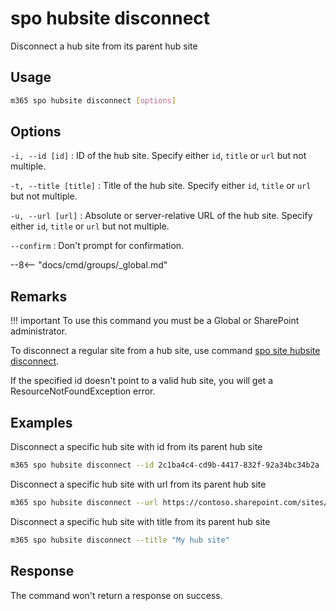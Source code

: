 # spo hubsite disconnect

Disconnect a hub site from its parent hub site

## Usage

```sh
m365 spo hubsite disconnect [options]
```

## Options

`-i, --id [id]`
: ID of the hub site. Specify either `id`, `title` or `url` but not multiple.

`-t, --title [title]`
: Title of the hub site. Specify either `id`, `title` or `url` but not multiple.

`-u, --url [url]`
: Absolute or server-relative URL of the hub site. Specify either `id`, `title` or `url` but not multiple.

`--confirm`
: Don't prompt for confirmation.

--8<-- "docs/cmd/groups/_global.md"

## Remarks

!!! important
    To use this command you must be a Global or SharePoint administrator.

To disconnect a regular site from a hub site, use command [spo site hubsite disconnect](../site/site-hubsite-disconnect.md).

If the specified id doesn't point to a valid hub site, you will get a ResourceNotFoundException error.

## Examples

Disconnect a specific hub site with id from its parent hub site

```sh
m365 spo hubsite disconnect --id 2c1ba4c4-cd9b-4417-832f-92a34bc34b2a
```

Disconnect a specific hub site with url from its parent hub site

```sh
m365 spo hubsite disconnect --url https://contoso.sharepoint.com/sites/project-x
```

Disconnect a specific hub site with title from its parent hub site

```sh
m365 spo hubsite disconnect --title "My hub site"
```

## Response

The command won't return a response on success.
